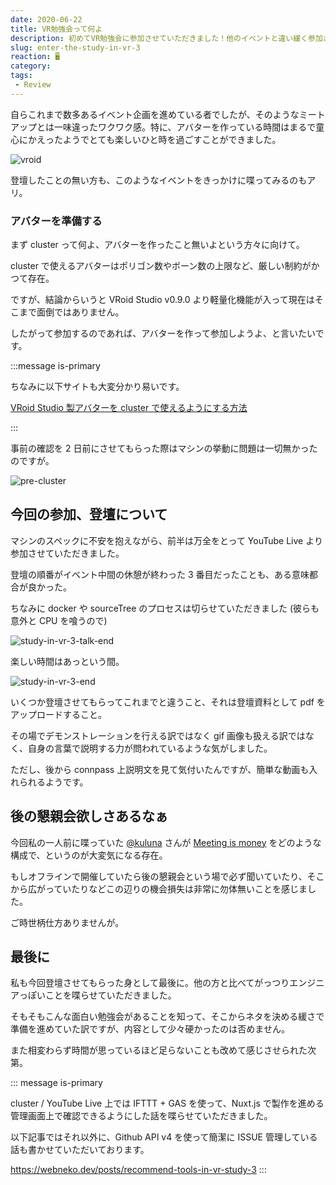 ```yaml
---
date: 2020-06-22
title: VR勉強会って何よ
description: 初めてVR勉強会に参加させていただきました！他のイベントと違い緩く参加させてもらいましたが、終了後いつもの振り返りブログは欠かさず書きました。
slug: enter-the-study-in-vr-3
reaction: 🖥
category: 
tags: 
 - Review
---
```


自らこれまで数多あるイベント企画を進めている者でしたが、そのようなミートアップとは一味違ったワクワク感。特に、アバターを作っている時間はまるで童心にかえったようでとても楽しいひと時を過ごすことができました。

![vroid](//images.ctfassets.net/gzkue3szf85p/pjbUtP5l8rUSGESK1Dqet/968d72bff77271e979789a388d312f5c/neko2-2.PNG)

登壇したことの無い方も、このようなイベントをきっかけに喋ってみるのもアリ。

### アバターを準備する

まず cluster って何よ、アバターを作ったこと無いよという方々に向けて。

cluster で使えるアバターはポリゴン数やボーン数の上限など、厳しい制約がかつて存在。

ですが、結論からいうと VRoid Studio v0.9.0 より軽量化機能が入って現在はそこまで面倒ではありません。

したがって参加するのであれば、アバターを作って参加しようよ、と言いたいです。

:::message is-primary

ちなみに以下サイトも大変分かり易いです。

[VRoid Studio 製アバターを cluster で使えるようにする方法](https://note.com/omoi0kane/n/n1eb906e3b2ae)

:::

事前の確認を 2 日前にさせてもらった際はマシンの挙動に問題は一切無かったのですが。

![pre-cluster](//images.ctfassets.net/gzkue3szf85p/7u3FTqQEyt9Nv0Fs6J8iIo/0b03c18edc029c924c3d8ec2597d2a8b/cluster.png)

## 今回の参加、登壇について

マシンのスペックに不安を抱えながら、前半は万全をとって YouTube Live より参加させていただきました。

登壇の順番がイベント中間の休憩が終わった 3 番目だったことも、ある意味都合が良かった。

ちなみに docker や sourceTree のプロセスは切らせていただきました (彼らも意外と CPU を喰うので)

![study-in-vr-3-talk-end](//images.ctfassets.net/gzkue3szf85p/6c1aq8kSGDNJpx875Ds69X/3589a75045da2641e23663df07923b41/IMG_6335.JPG)

楽しい時間はあっという間。

![study-in-vr-3-end](//images.ctfassets.net/gzkue3szf85p/4cZQGjHRf9J2o2XBCNGHhX/e846d82b5da623b6161f204bf0ad5745/IMG_988DE73FB189-1_2.jpeg)

いくつか登壇させてもらってこれまでと違うこと、それは登壇資料として pdf をアップロードすること。

その場でデモンストレーションを行える訳ではなく gif 画像も扱える訳ではなく、自身の言葉で説明する力が問われているような気がしました。

ただし、後から connpass 上説明文を見て気付いたんですが、簡単な動画も入れられるようです。

## 後の懇親会欲しさあるなぁ

今回私の一人前に喋っていた [@kuluna](https://twitter.com/kuluna) さんが [Meeting is money](https://meeting-is-money.web.app/) をどのような構成で、というのが大変気になる存在。

もしオフラインで開催していたら後の懇親会という場で必ず聞いていたり、そこから広がっていたりなどこの辺りの機会損失は非常に勿体無いことを感じました。

ご時世柄仕方ありませんが。

## 最後に

私も今回登壇させてもらった身として最後に。他の方と比べてがっつりエンジニアっぽいことを喋らせていただきました。

そもそもこんな面白い勉強会があることを知って、そこからネタを決める緩さで準備を進めていた訳ですが、内容として少々硬かったのは否めません。

また相変わらず時間が思っているほど足らないことも改めて感じさせられた次第。

::: message is-primary

cluster / YouTube Live 上では IFTTT + GAS を使って、Nuxt.js で製作を進める管理画面上で確認できるようにした話を喋らせていただきました。

以下記事ではそれ以外に、Github API v4 を使って簡潔に ISSUE 管理している話も書かせていただいております。

https://webneko.dev/posts/recommend-tools-in-vr-study-3
:::

